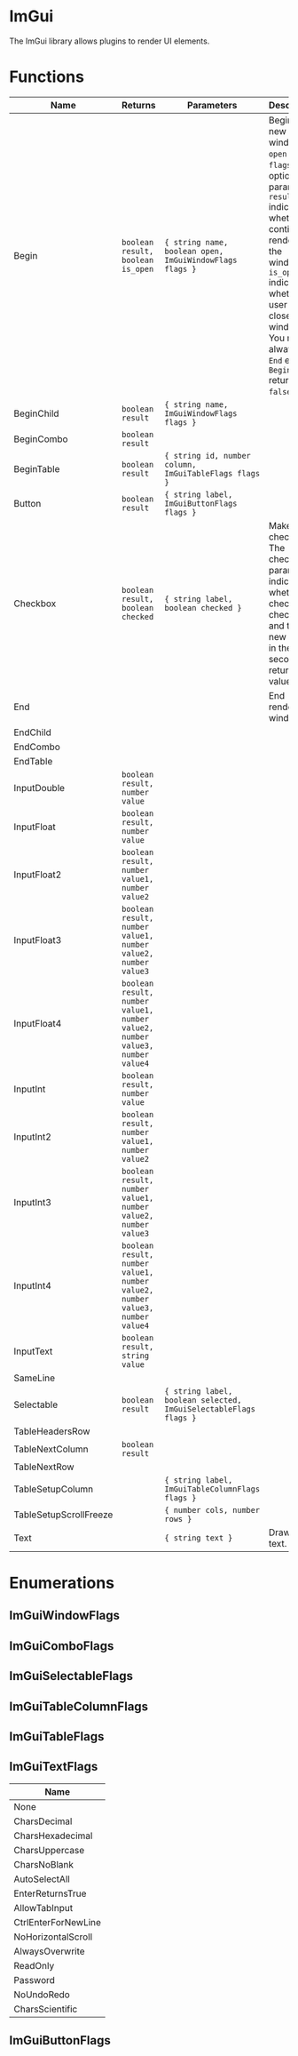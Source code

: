 # ImGui

The ImGui library allows plugins to render UI elements.

# Functions

| Name | Returns | Parameters | Description |
| ---- | ------- | ---------- | ----------- |
| Begin | `boolean result, boolean is_open`  | `{ string name, boolean open, ImGuiWindowFlags flags }` | Begin a new window. `open` and `flags` are optional parameters. `result` indicates whether to continue rendering the window. `is_open` indicates whether the user has closed the window. You must always call `End` even if `Begin` returns `false`. |
| BeginChild |`boolean result`|`{ string name, ImGuiWindowFlags flags }`||
| BeginCombo |`boolean result`|||
| BeginTable |`boolean result`|`{ string id, number column, ImGuiTableFlags flags }`||
| Button |`boolean result`|`{ string label, ImGuiButtonFlags flags }`||
| Checkbox | `boolean result, boolean checked` | `{ string label, boolean checked }` | Make a checkbox. The checked parameter indicates whether the checkbox is checked and the new state is in the second return value. |
| End ||| End rendering a window |
| EndChild ||||
| EndCombo ||||
| EndTable ||||
| InputDouble | `boolean result, number value` |||
| InputFloat | `boolean result, number value` |||
| InputFloat2 | `boolean result, number value1, number value2` |||
| InputFloat3 | `boolean result, number value1, number value2, number value3` |||
| InputFloat4 | `boolean result, number value1, number value2, number value3, number value4` |||
| InputInt | `boolean result, number value` |||
| InputInt2 | `boolean result, number value1, number value2` |||
| InputInt3 | `boolean result, number value1, number value2, number value3` |||
| InputInt4 | `boolean result, number value1, number value2, number value3, number value4` |||
| InputText | `boolean result, string value` |||
| SameLine ||||
| Selectable |`boolean result`|`{ string label, boolean selected, ImGuiSelectableFlags flags }`||
| TableHeadersRow ||||
| TableNextColumn |`boolean result`|||
| TableNextRow ||||
| TableSetupColumn ||`{ string label, ImGuiTableColumnFlags flags }`||
| TableSetupScrollFreeze ||`{ number cols, number rows }`||
| Text || `{ string text } `| Draw some text. |

# Enumerations

## ImGuiWindowFlags

## ImGuiComboFlags

## ImGuiSelectableFlags

## ImGuiTableColumnFlags

## ImGuiTableFlags

## ImGuiTextFlags

| Name |
| ---- |
| None |
| CharsDecimal |
| CharsHexadecimal |
| CharsUppercase |
| CharsNoBlank |
| AutoSelectAll |
| EnterReturnsTrue |
| AllowTabInput |
| CtrlEnterForNewLine |
| NoHorizontalScroll |
| AlwaysOverwrite |
| ReadOnly |
| Password |
| NoUndoRedo |
| CharsScientific |

## ImGuiButtonFlags
